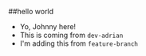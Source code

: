 ##hello world

- Yo, Johnny here!
- This is coming from `dev-adrian`
- I'm adding this from `feature-branch` 